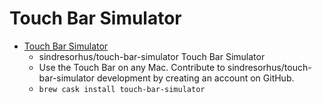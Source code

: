 # Touch Bar Simulator
- [Touch Bar Simulator](https://github.com/sindresorhus/touch-bar-simulator)
  -  sindresorhus/touch-bar-simulator Touch Bar Simulator 
  - Use the Touch Bar on any Mac. Contribute to sindresorhus/touch-bar-simulator development by creating an account on GitHub.
  - `brew cask install touch-bar-simulator`
